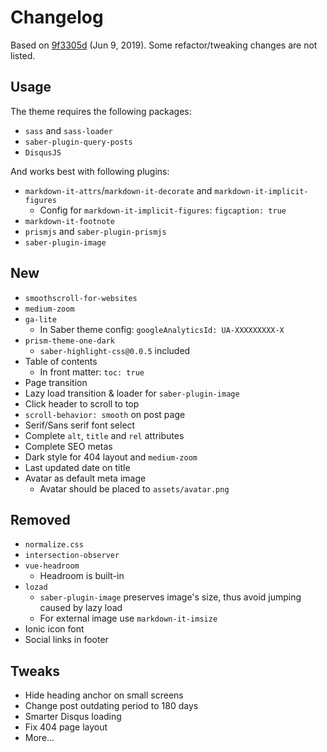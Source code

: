 # Changelog

Based on [9f3305d](https://github.com/h404bi/www.h404bi.com/tree/9f3305d724f7553f6e9b8874f86598be21c1e4b5/packages/saber-theme-aimer) (Jun 9, 2019). Some refactor/tweaking changes are not listed.

## Usage

The theme requires the following packages:

- `sass` and `sass-loader`
- `saber-plugin-query-posts`
- `DisqusJS`

And works best with following plugins:

- `markdown-it-attrs`/`markdown-it-decorate` and `markdown-it-implicit-figures`
  - Config for `markdown-it-implicit-figures`: `figcaption: true`
- `markdown-it-footnote`
- `prismjs` and `saber-plugin-prismjs`
- `saber-plugin-image`

## New

- `smoothscroll-for-websites`
- `medium-zoom`
- `ga-lite`
  - In Saber theme config: `googleAnalyticsId: UA-XXXXXXXXX-X`
- `prism-theme-one-dark`
  - `saber-highlight-css@0.0.5` included
- Table of contents
  - In front matter: `toc: true`
- Page transition
- Lazy load transition & loader for `saber-plugin-image`
- Click header to scroll to top
- `scroll-behavior: smooth` on post page
- Serif/Sans serif font select
- Complete `alt`, `title` and `rel` attributes
- Complete SEO metas
- Dark style for 404 layout and `medium-zoom`
- Last updated date on title
- Avatar as default meta image
  - Avatar should be placed to `assets/avatar.png`

## Removed

- `normalize.css`
- `intersection-observer`
- `vue-headroom`
  - Headroom is built-in
- `lozad`
  - `saber-plugin-image` preserves image's size, thus avoid jumping caused by lazy load
  - For external image  use `markdown-it-imsize`
- Ionic icon font
- Social links in footer

## Tweaks

- Hide heading anchor on small screens
- Change post outdating period to 180 days 
- Smarter Disqus loading
- Fix 404 page layout
- More...

